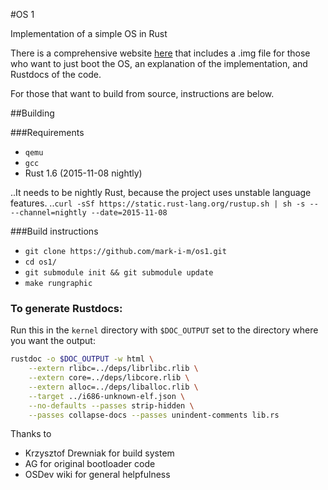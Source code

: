 #OS 1

Implementation of a simple OS in Rust

There is a comprehensive website [here](https://mark-i-m.github.com/os1) that
includes a .img file for those who want to just boot the OS, an explanation of
the implementation, and Rustdocs of the code.

For those that want to build from source, instructions are below.

##Building

###Requirements

* `qemu`
* `gcc`
* Rust 1.6 (2015-11-08 nightly)

..It needs to be nightly Rust, because the project uses unstable language features.
..`curl -sSf https://static.rust-lang.org/rustup.sh | sh -s -- --channel=nightly --date=2015-11-08`

###Build instructions

* `git clone https://github.com/mark-i-m/os1.git`
* `cd os1/`
* `git submodule init && git submodule update`
* `make rungraphic`

### To generate Rustdocs:

Run this in the `kernel` directory with `$DOC_OUTPUT` set to the directory where
you want the output:

```bash
rustdoc -o $DOC_OUTPUT -w html \
    --extern rlibc=../deps/librlibc.rlib \
    --extern core=../deps/libcore.rlib \
    --extern alloc=../deps/liballoc.rlib \
    --target ../i686-unknown-elf.json \
    --no-defaults --passes strip-hidden \
    --passes collapse-docs --passes unindent-comments lib.rs
```

Thanks to
- Krzysztof Drewniak for build system
- AG for original bootloader code
- OSDev wiki for general helpfulness
